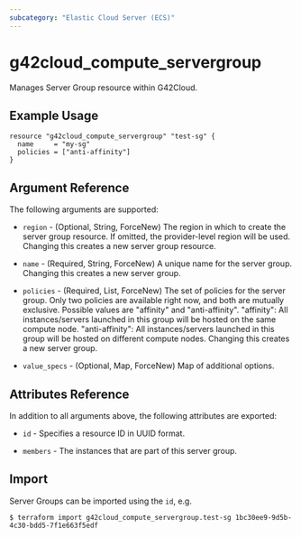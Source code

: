 ```yaml
---
subcategory: "Elastic Cloud Server (ECS)"
---
```


# g42cloud\_compute\_servergroup

Manages Server Group resource within G42Cloud.

## Example Usage

```hcl
resource "g42cloud_compute_servergroup" "test-sg" {
  name     = "my-sg"
  policies = ["anti-affinity"]
}
```

## Argument Reference

The following arguments are supported:

* `region` - (Optional, String, ForceNew) The region in which to create the server group resource. If omitted, the provider-level region will be used. Changing this creates a new server group resource.

* `name` - (Required, String, ForceNew) A unique name for the server group. Changing this creates
    a new server group.

* `policies` - (Required, List, ForceNew) The set of policies for the server group. Only two
    policies are available right now, and both are mutually exclusive. Possible values are "affinity" and "anti-affinity". 
    "affinity": All instances/servers launched in this group will be hosted on the same compute node.
    "anti-affinity": All instances/servers launched in this group will be hosted on different compute nodes.
    Changing this creates a new server group.

* `value_specs` - (Optional, Map, ForceNew) Map of additional options.

## Attributes Reference

In addition to all arguments above, the following attributes are exported:

* `id` - Specifies a resource ID in UUID format.

* `members` - The instances that are part of this server group.

## Import

Server Groups can be imported using the `id`, e.g.

```
$ terraform import g42cloud_compute_servergroup.test-sg 1bc30ee9-9d5b-4c30-bdd5-7f1e663f5edf
```
